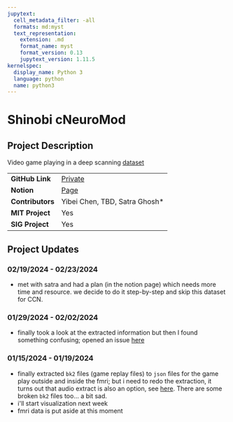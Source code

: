 ```yaml
---
jupytext:
  cell_metadata_filter: -all
  formats: md:myst
  text_representation:
    extension: .md
    format_name: myst
    format_version: 0.13
    jupytext_version: 1.11.5
kernelspec:
  display_name: Python 3
  language: python
  name: python3
---
```


# Shinobi cNeuroMod

## Project Description
Video game playing in a deep scanning [dataset](https://www.cneuromod.ca/)

| | |
| -------------- | ----------------------------- |
| **GitHub Link**  | [Private](https://github.com/yibeichan/shinobi-cnm) |
| **Notion** | [Page](https://www.notion.so/yibeichen/shinobi-026d717a5dee4c49ac1624a44a1b82a5?pvs=4) |
| **Contributors**| Yibei Chen, TBD, Satra Ghosh* |
| **MIT Project**  | Yes |
| **SIG Project**  | Yes |

## Project Updates

### 02/19/2024 - 02/23/2024
- met with satra and had a plan (in the notion page) which needs more time and resource. we decide to do it step-by-step and skip this dataset for CCN.

### 01/29/2024 - 02/02/2024
- finally took a look at the extracted information but then I found something confusing; opened an issue [here](https://github.com/courtois-neuromod/shinobi/issues/41)

### 01/15/2024 - 01/19/2024
- finally extracted `bk2` files (game replay files) to `json` files for the game play outside and inside the fmri; but i need to redo the extraction, it turns out that audio extract is also an option, see [here](https://github.com/courtois-neuromod/shinobi_training/issues/1#issuecomment-1900726304). There are some broken `bk2` files too... a bit sad.
- i'll start visualization next week
- fmri data is put aside at this moment

